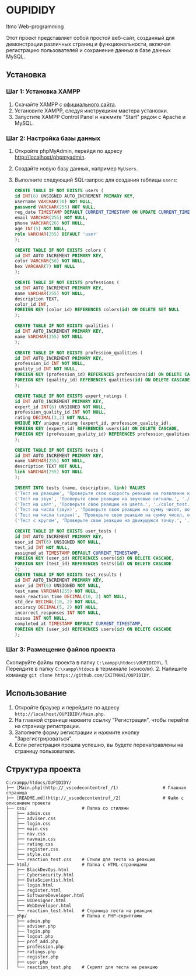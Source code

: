 # OUPIDIDY
Itmo Web-programming

Этот проект представляет собой простой веб-сайт, созданный для демонстрации различных страниц и функциональности, включая регистрацию пользователей и сохранение данных в базе данных MySQL.

## Установка

### Шаг 1: Установка XAMPP

1. Скачайте XAMPP с [официального сайта](https://www.apachefriends.org/index.html).
2. Установите XAMPP, следуя инструкциям мастера установки.
3. Запустите XAMPP Control Panel и нажмите "Start" рядом с Apache и MySQL.

### Шаг 2: Настройка базы данных

1. Откройте phpMyAdmin, перейдя по адресу [http://localhost/phpmyadmin](http://localhost/phpmyadmin).
2. Создайте новую базу данных, например `MyUsers`.
3. Выполните следующий SQL-запрос для создания таблицы `users`:

    ```sql
    CREATE TABLE IF NOT EXISTS users (
    id INT(6) UNSIGNED AUTO_INCREMENT PRIMARY KEY,
    username VARCHAR(30) NOT NULL,
    password VARCHAR(255) NOT NULL,
    reg_date TIMESTAMP DEFAULT CURRENT_TIMESTAMP ON UPDATE CURRENT_TIMESTAMP,
    email VARCHAR(255) NOT NULL,
    phone VARCHAR(20) NOT NULL,
    age INT(5) NOT NULL,
    role VARCHAR(255) DEFAULT 'user'
    );

    CREATE TABLE IF NOT EXISTS colors (
    id INT AUTO_INCREMENT PRIMARY KEY,
    color VARCHAR(50) NOT NULL,
    hex VARCHAR(7) NOT NULL
    );

    CREATE TABLE IF NOT EXISTS professions (
    id INT AUTO_INCREMENT PRIMARY KEY,
    name VARCHAR(255) NOT NULL,
    description TEXT,
    color_id INT,
    FOREIGN KEY (color_id) REFERENCES colors(id) ON DELETE SET NULL
    );

    CREATE TABLE IF NOT EXISTS qualities (
    id INT AUTO_INCREMENT PRIMARY KEY,
    name VARCHAR(255) NOT NULL
    );

    CREATE TABLE IF NOT EXISTS profession_qualities (
    id INT AUTO_INCREMENT PRIMARY KEY,
    profession_id INT NOT NULL,
    quality_id INT NOT NULL,
    FOREIGN KEY (profession_id) REFERENCES professions(id) ON DELETE CASCADE,
    FOREIGN KEY (quality_id) REFERENCES qualities(id) ON DELETE CASCADE
    );

    CREATE TABLE IF NOT EXISTS expert_ratings (
    id INT AUTO_INCREMENT PRIMARY KEY,
    expert_id INT(6) UNSIGNED NOT NULL,
    profession_quality_id INT NOT NULL,
    rating DECIMAL(3,2) NOT NULL,
    UNIQUE KEY unique_rating (expert_id, profession_quality_id),
    FOREIGN KEY (expert_id) REFERENCES users(id) ON DELETE CASCADE,
    FOREIGN KEY (profession_quality_id) REFERENCES profession_qualities(id) ON DELETE CASCADE
    );

    CREATE TABLE IF NOT EXISTS tests (
    id INT AUTO_INCREMENT PRIMARY KEY,
    name VARCHAR(255) NOT NULL,
    description TEXT NOT NULL,
    link VARCHAR(255) NOT NULL
    );

    INSERT INTO tests (name, description, link) VALUES
    ('Тест на реакцию', 'Проверьте свою скорость реакции на появление круга.', './reaction_test.php'),
    ('Тест на звук', 'Проверьте свою реакцию на звуковые сигналы.', './sound_test.php'),
    ('Тест на цвет', 'Проверьте свою реакцию на цвета.', './color_test.php'),
    ('Тест на числа (звук)', 'Проверьте свою реакцию на сумму чисел, воспроизводимых звуками.', './number_sound_test.php'),
    ('Тест на числа (экран)', 'Проверьте свою реакцию на сумму чисел, отображаемых на экране.', './number_display_test.php'),
    ('Тест с кругом', 'Проверьте свою реакцию на движущуюся точку.', './test_settings.php');

    CREATE TABLE IF NOT EXISTS user_tests (
    id INT AUTO_INCREMENT PRIMARY KEY,
    user_id INT(6) UNSIGNED NOT NULL,
    test_id INT NOT NULL,
    assigned_at TIMESTAMP DEFAULT CURRENT_TIMESTAMP,
    FOREIGN KEY (user_id) REFERENCES users(id) ON DELETE CASCADE,
    FOREIGN KEY (test_id) REFERENCES tests(id) ON DELETE CASCADE
    );
    CREATE TABLE IF NOT EXISTS test_results (
    id INT AUTO_INCREMENT PRIMARY KEY,
    user_id INT(6) UNSIGNED NOT NULL,
    test_name VARCHAR(255) NOT NULL,
    mean_reaction_time DECIMAL(10, 2) NOT NULL,
    std_dev DECIMAL(10, 2) NOT NULL,
    accuracy DECIMAL(5, 2) NOT NULL,
    incorrect_responses INT NOT NULL,
    misses INT NOT NULL,
    completed_at TIMESTAMP DEFAULT CURRENT_TIMESTAMP,
    FOREIGN KEY (user_id) REFERENCES users(id) ON DELETE CASCADE
    );
    ```

### Шаг 3: Размещение файлов проекта
 Скопируйте файлы проекта в папку `C:\xampp\htdocs\OUPIDIDY\`.
    1. Перейдите в папку `C:\xampp\htdocs` в терминале (консоли).
    2. Напишите команду `git clone https://github.com/IXITMANI/OUPIDIDY`.

## Использование

1. Откройте браузер и перейдите по адресу `http://localhost/OUPIDIDY/Main.php`.
2. На главной странице нажмите ссылку "Регистрация", чтобы перейти на страницу регистрации.
3. Заполните форму регистрации и нажмите кнопку "Зарегистрироваться".
4. Если регистрация прошла успешно, вы будете перенаправлены на страницу пользователя.

## Структура проекта

```plaintext
C:/xampp/htdocs/OUPIDIDY/
├── [Main.php](http://_vscodecontentref_/1)                 # Главная страница
├── [README.md](http://_vscodecontentref_/2)                # Файл с описанием проекта
├── css/                     # Папка со стилями
│   ├── admin.css
│   ├── adviser.css
│   ├── login.css
│   ├── main.css
│   ├── nav.css
│   ├── navmain.css
│   ├── rating.css
│   ├── register.css
│   ├── style.css
│   └── reaction_test.css    # Стили для теста на реакцию
├── html/                    # Папка с HTML-страницами
│   ├── BlackDevOps.html
│   ├── Cybersecurity.html
│   ├── DataScientist.html
│   ├── login.html
│   ├── register.html
│   ├── SoftwareDeveloper.html
│   ├── UIDesigner.html
│   ├── WebDeveloper.html
│   └── reaction_test.html   # Страница теста на реакцию
├── php/                     # Папка с PHP-скриптами
│   ├── admin.php
│   ├── adviser.php
│   ├── login.php
│   ├── logout.php
│   ├── prof_add.php
│   ├── profession.php
│   ├── ratings.php
│   ├── register.php
│   ├── user.php
│   └── reaction_test.php    # Скрипт для теста на реакцию
```